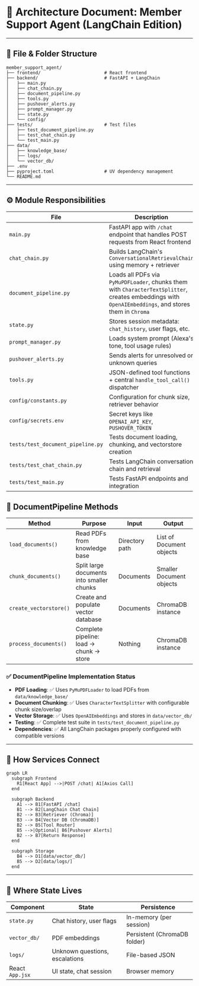 # 📐 Architecture Document: Member Support Agent (LangChain Edition)

---

## 📁 File & Folder Structure

```
member_support_agent/
├── frontend/                        # React frontend
├── backend/                         # FastAPI + LangChain
│   ├── main.py
│   ├── chat_chain.py
│   ├── document_pipeline.py
│   ├── tools.py
│   ├── pushover_alerts.py
│   ├── prompt_manager.py
│   ├── state.py
│   └── config/
├── tests/                           # Test files
│   ├── test_document_pipeline.py
│   ├── test_chat_chain.py
│   └── test_main.py
├── data/
│   ├── knowledge_base/
│   ├── logs/
│   └── vector_db/
├── .env
├── pyproject.toml                   # UV dependency management
└── README.md
```

---

## ⚙️ Module Responsibilities

| File                              | Description                                                                                                                                           |
| --------------------------------- | ----------------------------------------------------------------------------------------------------------------------------------------------------- |
| `main.py`                         | FastAPI app with `/chat` endpoint that handles POST requests from React frontend                                                                      |
| `chat_chain.py`                   | Builds LangChain's `ConversationalRetrievalChain` using memory + retriever                                                                            |
| `document_pipeline.py`            | Loads all PDFs via `PyMuPDFLoader`, chunks them with `CharacterTextSplitter`, creates embeddings with `OpenAIEmbeddings`, and stores them in `Chroma` |
| `state.py`                        | Stores session metadata: `chat_history`, user flags, etc.                                                                                             |
| `prompt_manager.py`               | Loads system prompt (Alexa's tone, tool usage rules)                                                                                                  |
| `pushover_alerts.py`              | Sends alerts for unresolved or unknown queries                                                                                                        |
| `tools.py`                        | JSON-defined tool functions + central `handle_tool_call()` dispatcher                                                                                 |
| `config/constants.py`             | Configuration for chunk size, retriever behavior                                                                                                      |
| `config/secrets.env`              | Secret keys like `OPENAI_API_KEY`, `PUSHOVER_TOKEN`                                                                                                   |
| `tests/test_document_pipeline.py` | Tests document loading, chunking, and vectorstore creation                                                                                            |
| `tests/test_chat_chain.py`        | Tests LangChain conversation chain and retrieval                                                                                                      |
| `tests/test_main.py`              | Tests FastAPI endpoints and integration                                                                                                               |

## 📄 DocumentPipeline Methods

| Method                 | Purpose                                   | Input          | Output                   |
| ---------------------- | ----------------------------------------- | -------------- | ------------------------ |
| `load_documents()`     | Read PDFs from knowledge base             | Directory path | List of Document objects |
| `chunk_documents()`    | Split large documents into smaller chunks | Documents      | Smaller Document objects |
| `create_vectorstore()` | Create and populate vector database       | Documents      | ChromaDB instance        |
| `process_documents()`  | Complete pipeline: load → chunk → store   | Nothing        | ChromaDB instance        |

### ✅ DocumentPipeline Implementation Status

- **PDF Loading**: ✅ Uses `PyMuPDFLoader` to load PDFs from `data/knowledge_base/`
- **Document Chunking**: ✅ Uses `CharacterTextSplitter` with configurable chunk size/overlap
- **Vector Storage**: ✅ Uses `OpenAIEmbeddings` and stores in `data/vector_db/`
- **Testing**: ✅ Complete test suite in `tests/test_document_pipeline.py`
- **Dependencies**: ✅ All LangChain packages properly configured with compatible versions

---

## 🔌 How Services Connect

```mermaid
graph LR
  subgraph Frontend
    R1[React App] -->|POST /chat| A1[Axios Call]
  end

  subgraph Backend
    A1 --> B1[FastAPI /chat]
    B1 --> B2[LangChain Chat Chain]
    B2 --> B3[Retriever (Chroma)]
    B3 --> B4[Vector DB (ChromaDB)]
    B2 --> B5[Tool Router]
    B5 -->|Optional| B6[Pushover Alerts]
    B2 --> B7[Return Response]
  end

  subgraph Storage
    B4 --> D1[data/vector_db/]
    B5 --> D2[data/logs/]
  end
```

---

## 🧠 Where State Lives

| Component       | State                          | Persistence                  |
| --------------- | ------------------------------ | ---------------------------- |
| `state.py`      | Chat history, user flags       | In-memory (per session)      |
| `vector_db/`    | PDF embeddings                 | Persistent (ChromaDB folder) |
| `logs/`         | Unknown questions, escalations | File-based JSON              |
| React `App.jsx` | UI state, chat session         | Browser memory               |

```

```
